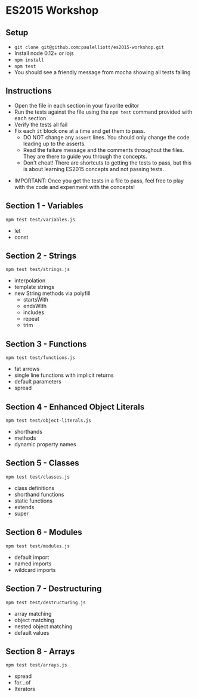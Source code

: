 # ES2015 Workshop

## Setup

- `git clone git@github.com:paulelliott/es2015-workshop.git`
- Install node 0.12+ or iojs
- `npm install`
- `npm test`
- You should see a friendly message from mocha showing all tests failing

## Instructions

- Open the file in each section in your favorite editor
- Run the tests against the file using the `npm test` command provided with each section
- Verify the tests all fail
- Fix each `it` block one at a time and get them to pass.
  - DO NOT change any `assert` lines. You should only change the code leading up to the asserts.
  - Read the failure message and the comments throughout the files. They are there to guide you through the concepts.
  - Don't cheat! There are shortcuts to getting the tests to pass, but this is about learning ES2015 concepts and not passing tests.

* IMPORTANT: Once you get the tests in a file to pass, feel free to play with the code and experiment with the concepts!

## Section 1 - Variables

`npm test test/variables.js`

- let
- const

## Section 2 - Strings

`npm test test/strings.js`

- interpolation
- template strings
- new String methods via polyfill
  - startsWith
  - endsWith
  - includes
  - repeat
  - trim

## Section 3 - Functions

`npm test test/functions.js`

- fat arrows
- single line functions with implicit returns
- default parameters
- spread

## Section 4 - Enhanced Object Literals

`npm test test/object-literals.js`

- shorthands
- methods
- dynamic property names

## Section 5 - Classes

`npm test test/classes.js`

- class definitions
- shorthand functions
- static functions
- extends
- super

## Section 6 - Modules

`npm test test/modules.js`

- default import
- named imports
- wildcard imports

## Section 7 - Destructuring

`npm test test/destructuring.js`

- array matching
- object matching
- nested object matching
- default values

## Section 8 - Arrays

`npm test test/arrays.js`

- spread
- for...of
- Iterators
